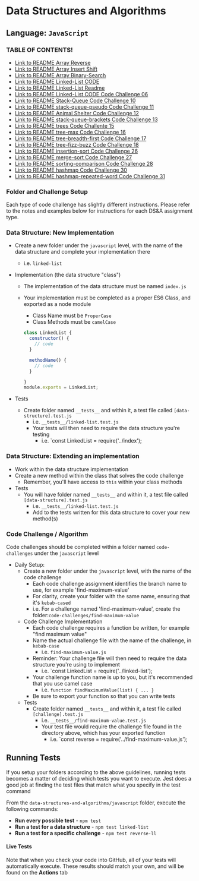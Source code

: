 # Data Structures and Algorithms

## Language: `JavaScript`

### TABLE OF CONTENTS!
- [Link to README Array Reverse](./array-reverse/README.md)
- [Link to README Array Insert Shift](./array-insert-shift/README.md)
- [Link to README Array Binary-Search](./array-binary-search/README.md)
- [Link to README Linked-List CODE](/linked-list/index.js)
- [Link to README Linked-List Readme](/linked-list/README.md)
- [Link to README Linked-List CODE Code Challenge 06](/linked-list/index.js)
- [Link to README Stack-Queue Code Challenge 10](./stack-queue/README.md)
- [Link to README stack-queue-pseudo Code Challenge 11](./stack-queue-pseudo/index.js)
- [Link to README Animal Shelter Code Challenge 12](./stack-queue-animal-shelter/README.md)
- [Link to README stack-queue-brackets Code Challenge 13](./stack-queue-brackets/README.md)
- [Link to README trees Code Challente 15](./trees/README.md)
- [Link to README tree-max Code Challenge 16](./tree-max/README.md)
- [Link to README tree-breadth-first Code Challenge 17](./tree-breadth-first/README.md)
- [Link to README tree-fizz-buzz Code Challenge 18](./tree-fizz-buzz/README.md)
- [Link to README insertion-sort Code Challenge 26](./insertion-sort/README.md)
- [Link to README merge-sort Code Challenge 27](./merge-sort/README.md)
- [Link to README sorting-comparison Code Challenge 28](./sorting-comparison/README.md)
- [Link to README hashmap Code Challenge 30](./hashtable/README.md)
- [Link to README hashmap-repeated-word Code Challenge 31](./hashmap-repeated-word/README.md)

### Folder and Challenge Setup

Each type of code challenge has slightly different instructions. Please refer to the notes and examples below for instructions for each DS&A assignment type.

### Data Structure: New Implementation

- Create a new folder under the `javascript` level, with the name of the data structure and complete your implementation there
  - i.e. `linked-list`
- Implementation (the data structure "class")
  - The implementation of the data structure must be named `index.js`
  - Your implementation must be completed as a proper ES6 Class, and exported as a node module
    - Class Name must be `ProperCase`
    - Class Methods must be `camelCase`

    ```javascript
    class LinkedList {
      constructor() {
        // code
      }

      methodName() {
        // code
      }

    }
    module.exports = LinkedList;
    ```

- Tests
  - Create folder named `__tests__` and within it, a test file called `[data-structure].test.js`
    - i.e. `__tests__/linked-list.test.js`
    - Your tests will then need to require the data structure you're testing
      - i.e. `const LinkedList = require('../index');

### Data Structure: Extending an implementation

- Work within the data structure implementation
- Create a new method within the class that solves the code challenge
  - Remember, you'll have access to `this` within your class methods
- Tests
  - You will have folder named `__tests__` and within it, a test file called `[data-structure].test.js`
    - i.e. `__tests__/linked-list.test.js`
    - Add to the tests written for this data structure to cover your new method(s)

### Code Challenge / Algorithm

Code challenges should be completed within a folder named `code-challenges` under the `javascript` level

- Daily Setup:
  - Create a new folder under the `javascript` level, with the name of the code challenge
    - Each code challenge assignment identifies the branch name to use, for example 'find-maximum-value'
    - For clarity, create your folder with the same name, ensuring that it's `kebab-cased`
    - i.e. For a challenge named 'find-maximum-value', create the folder:`code-challenges/find-maximum-value`
  - Code Challenge Implementation
    - Each code challenge requires a function be written, for example "find maximum value"
    - Name the actual challenge file with the name of the challenge, in `kebab-case`
      - i.e. `find-maximum-value.js`
    - Reminder: Your challenge file will then need to require the data structure you're using to implement
      - i.e. `const LinkedList = require('../linked-list');
    - Your challenge function name is up to you, but it's recommended that you use camel case
      - i.e. `function findMaximumValue(list) { ... }`
    - Be sure to export your function so that you can write tests
  - Tests
    - Create folder named `__tests__` and within it, a test file called `[challenge].test.js`
      - i.e. `__tests__/find-maximum-value.test.js`
      - Your test file would require the challenge file found in the directory above, which has your exported function
        - i.e. `const reverse = require('../find-maximum-value.js');

## Running Tests

If you setup your folders according to the above guidelines, running tests becomes a matter of deciding which tests you want to execute.  Jest does a good job at finding the test files that match what you specify in the test command

From the `data-structures-and-algorithms/javascript` folder, execute the following commands:

- **Run every possible test** - `npm test`
- **Run a test for a data structure** - `npm test linked-list`
- **Run a test for a specific challenge** - `npm test reverse-ll`

#### Live Tests

Note that when you check your code into GitHub, all of your tests will automatically execute. These results should match your own, and will be found on the  **Actions** tab
